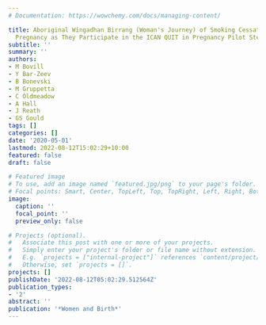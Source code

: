 ```yaml
---
# Documentation: https://wowchemy.com/docs/managing-content/

title: Aboriginal Wingadhan Birrang (Woman's Journey) of Smoking Cessation during
  Pregnancy as They Participate in the ICAN QUIT in Pregnancy Pilot Step-Wedge Trial
subtitle: ''
summary: ''
authors:
- M Bovill
- Y Bar-Zeev
- B Bonevski
- M Gruppetta
- C Oldmeadow
- A Hall
- J Reath
- GS Gould
tags: []
categories: []
date: '2020-05-01'
lastmod: 2022-08-12T15:02:29+10:00
featured: false
draft: false

# Featured image
# To use, add an image named `featured.jpg/png` to your page's folder.
# Focal points: Smart, Center, TopLeft, Top, TopRight, Left, Right, BottomLeft, Bottom, BottomRight.
image:
  caption: ''
  focal_point: ''
  preview_only: false

# Projects (optional).
#   Associate this post with one or more of your projects.
#   Simply enter your project's folder or file name without extension.
#   E.g. `projects = ["internal-project"]` references `content/project/deep-learning/index.md`.
#   Otherwise, set `projects = []`.
projects: []
publishDate: '2022-08-12T05:02:29.512564Z'
publication_types:
- '2'
abstract: ''
publication: '*Women and Birth*'
---
```

